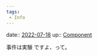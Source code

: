 ```yaml
---
tags:
 - Info
---
```


date:: [2022-07-18](Daily_Note/2022-07-18.md)
up:: [Component](../Bar/Novel/Chaos/Component.md)

事件は実験
ですよ、って。